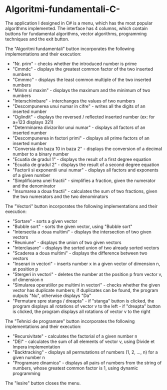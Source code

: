 # Algoritmi-fundamentali-C-
The application I designed in C# is a menu, which has the most popular algorithms implemented.
The interface has 4 columns, which contain buttons for fundamental algorithms, vector algorithms, programming techniques and the exit button.
 
The "Algoritmi fundamentali" button incorporates the following implementations and their execution:
- "Nr. prim" - checks whether the introduced number is prime
- "Cmmdc" - displays the greatest common factor of the two inserted numbers
- "Cmmmc" - displays the least common multiple of the two inserted numbers
- "Minim si maxim" - displays the maximum and the minimum of two numbers
- "Interschimbare" - interchanges the values of two numbers
- "Descompunerea unui numar in cifre" - writes all the digits of an inserted number
- "Oglindit" - displays the reversed / reflected inserted number (ex: for a=123 displays 321)
- "Determinarea divizorilor unui numar" - displays all factors of an inserted number
- "Descompunerea in factori primi" - displays all prime factors of an inserted number
- "Conversia din baza 10 in baza 2" - displays the conversion of a decimal number to a binary number
- "Ecuatia de gradul 1" - displays the result of a first degree equation
- "Ecuatia de gradul 2" - displays the result of a second degree equation
- "Factorii si exponentii unui numar" - displays all factors and exponents of a given number
- "Simplificarea unei fractii" - simplifies a fraction, given the numerator and the denominator
- "Insumarea a doua fractii" - calculates the sum of two fractions, given the two numerators and the two denominators

The "Vectori" button incorporates the following implementations and their execution:
- "Sortare" - sorts a given vector
- "Bubble sort" - sorts the given vector, using "Bubble sort"
- "Intersectia a doua multimi" - displays the intersection of two given vectors
- "Reuniune" - displays the union of two given vectors
- "Interclasare" - displays the sorted union of two already sorted vectors
- "Scaderea a doua multimi" - displays the difference between two vectors
- "Inserari in vectori" - inserts number x in a given vector of dimension n, at position p
- "Stergeri in vectori" - deletes the number at the position p from vector v, of dimension n
- "Simularea operatiilor pe multimi in vectori" - checks whether the given vector has duplicate numbers; if duplicates can be found, the program outputs "Nu", otherwise displays "Da"
- "Permutare spre stanga / dreapta" - if "stanga" button is clicked, the program displays all rotations of vector v to the left
                                    - if "dreapta" button is clicked, the program displays all rotations of vector v to the right

The "Tehnici de programare" button incorporates the following implementations and their execution:
- "Recursivitate" - calculates the factorial of a given number n
- "DEI" - calculates the sum of all elements of vector v, using Divide et Impera implementation
- "Backtracking" - displays all permutations of numbers (1, 2, ..., n) for a given number n
- "Programare dinamica" - displays all pairs of numbers from the string of numbers, whose greatest common factor is 1, using dynamic programming

The "Iesire" button closes the menu.
